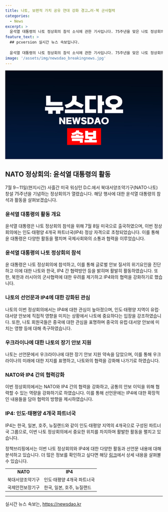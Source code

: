 ```yaml
---
title: 나토, 보편적 가치 공유 연대 강화 경고…러·북 군사협력
categories:
  - News
excerpt: >
  윤석열 대통령의 나토 정상회의 참석 소식에 관한 기사입니다. 75주년을 맞은 나토 정상회의에 참석한 윤 대통령은 IP4 정상 자격으로 초청되며, 주요 회의와 환영 만찬에 참석해 현안과 국제 정세 등을 논의했습니다. 나토는 북한과 러시아의 군사 협력을 우려하며 인도·태평양 파트너국과의 협력 강화를 선언했고, 러시아와 중국의 동맹을 해소하며 중국의 안보 도전을 경고했습니다. 또한 선언문에는 우크라이나에 대한 장기 안보 지원 약속과 관련한 내용도 포함됐습니다.
feature_text: >
  ## pcversion 실시간 뉴스 속보입니다.

  윤석열 대통령의 나토 정상회의 참석 소식에 관한 기사입니다. 75주년을 맞은 나토 정상회의에 참석한 윤 대통령은 IP4 정상 자격으로 초청되며, 주요 회의와 환영 만찬에 참석해 현안과 국제 정세 등을 논의했습니다. 나토는 북한과 러시아의 군사 협력을 우려하며 인도·태평양 파트너국과의 협력 강화를 선언했고, 러시아와 중국의 동맹을 해소하며 중국의 안보 도전을 경고했습니다. 또한 선언문에는 우크라이나에 대한 장기 안보 지원 약속과 관련한 내용도 포함됐습니다.
image: '/assets/img/newsdao_breakingnews.jpg'
---
```


<p><img src="/assets/img/newsdao_breakingnews.jpg" alt="pcversion 속보" /></p>

<h2 data-ke-size="size26">NATO 정상회의: 윤석열 대통령의 활동</h2>

<p data-ke-size="size16">7월 9∼11일(현지시간) 사흘간 미국 워싱턴 D.C.에서 북대서양조약기구(NATO·나토) 창설 75주년을 기념하는 정상회의가 열렸습니다. 해당 행사에 대한 윤석열 대통령의 참석과 활동을 살펴보겠습니다.</p>

<h3>윤석열 대통령의 활동 개요</h3>

<p data-ke-size="size16">윤석열 대통령은 나토 정상회의 참석을 위해 7월 8일 미국으로 출국하였으며, 이번 정상회의에는 인도·태평양 4개국 파트너국(IP4) 정상 자격으로 초청되었습니다. 이를 통해 윤 대통령은 다양한 활동을 펼치며 국제사회와의 소통과 협력을 이루었습니다.</p>

<h3>윤석열 대통령의 나토 정상회의 참석</h3>

<p data-ke-size="size16">윤 대통령은 나토 정상회의에 참석하고, 이를 통해 글로벌 안보 질서의 위기요인을 진단하고 이에 대한 나토와 한국, IP4 간 협력방안 등을 밝히며 활발히 활동하였습니다. 또한, 북한과 러시아의 군사협력에 대한 우려를 제기하고 IP4와의 협력을 강화하기로 했습니다.</p>

<h3>나토의 선언문과 IP4에 대한 강화된 관심</h3>

<p data-ke-size="size16">나토의 이번 정상회의에서는 IP4에 대한 관심이 높아졌으며, 인도·태평양 지역이 유럽·대서양 안보에 직접적 영향을 미치는 상황에서 나토에 중요하다는 입장을 강조하였습니다. 또한, 나토 회원국들은 중국에 대한 관심을 표명하며 중국의 유럽·대서양 안보에 미치는 영향 등에 대해 촉구하였습니다.</p>

<h3>우크라이나에 대한 나토의 장기 안보 지원</h3>

<p data-ke-size="size16">나토는 선언문에서 우크라이나에 대한 장기 안보 지원 약속을 담았으며, 이를 통해 우크라이나의 미래에 대한 지지를 표명하고, 나토와의 협력을 강화해 나가기로 하였습니다.</p>

<h3>NATO와 IP4 간의 협력강화</h3>

<p data-ke-size="size16">이번 정상회의에서는 NATO와 IP4 간의 협력을 강화하고, 공통의 안보 이익을 위해 협력할 수 있는 역량을 강화하기로 하였습니다. 이를 통해 선언문에는 IP4에 대한 확장적인 내용들을 담아 협력의 방향을 제시하였습니다.</p>

<h3>IP4: 인도·태평양 4개국 파트너국</h3>

<p data-ke-size="size16">IP4는 한국, 일본, 호주, 뉴질랜드와 같이 인도·태평양 지역의 4개국으로 구성된 파트너국 그룹으로, 이번 나토 정상회의에서 중요한 위치를 차지하며 활발한 활동을 펼치고 있습니다.</p>

<p data-ke-size="size16">정책브리핑에서는 이번 나토 정상회의와 IP4에 대한 다양한 활동과 선언문 내용에 대해 분석하고 있습니다. 더 많은 정보를 확인하고 싶다면 해당 <a href="https://https://www.korea.kr/publicBriefing.do">링크</a>에서 상세 내용을 살펴볼 수 있습니다.</p>

<table>
    <tr>
        <td style="text-align: center; height: 17px;"><b>NATO</b></td>
        <td style="text-align: center; height: 17px;"><b>IP4</b></td>
    </tr>
    <tr>
        <td>북대서양조약기구</td>
        <td>인도·태평양 4개국 파트너국</td>
    </tr>
    <tr>
        <td>국제안전보장기구</td>
        <td>한국, 일본, 호주, 뉴질랜드</td>
    </tr>
</table>

<hr>
실시간 뉴스 속보는, <a href="https://newsdao.kr" rel="dofollow">https://newsdao.kr</a>


